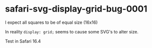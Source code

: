 # safari-svg-display-grid-bug-0001

I expect all squares to be of equal size (16x16)

In reality `display: grid;` seems to cause some SVG's to alter size.

Test in Safari 16.4

